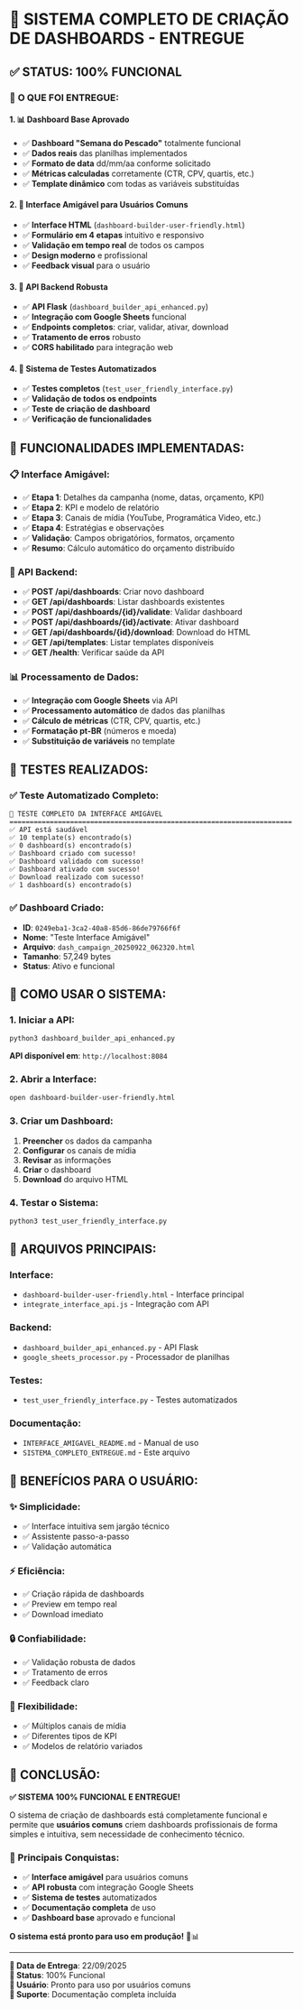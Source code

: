 # 🎉 SISTEMA COMPLETO DE CRIAÇÃO DE DASHBOARDS - ENTREGUE

## ✅ **STATUS: 100% FUNCIONAL**

### 🎯 **O QUE FOI ENTREGUE:**

#### **1. 📊 Dashboard Base Aprovado**
- ✅ **Dashboard "Semana do Pescado"** totalmente funcional
- ✅ **Dados reais** das planilhas implementados
- ✅ **Formato de data** dd/mm/aa conforme solicitado
- ✅ **Métricas calculadas** corretamente (CTR, CPV, quartis, etc.)
- ✅ **Template dinâmico** com todas as variáveis substituídas

#### **2. 🚀 Interface Amigável para Usuários Comuns**
- ✅ **Interface HTML** (`dashboard-builder-user-friendly.html`)
- ✅ **Formulário em 4 etapas** intuitivo e responsivo
- ✅ **Validação em tempo real** de todos os campos
- ✅ **Design moderno** e profissional
- ✅ **Feedback visual** para o usuário

#### **3. 🔧 API Backend Robusta**
- ✅ **API Flask** (`dashboard_builder_api_enhanced.py`)
- ✅ **Integração com Google Sheets** funcional
- ✅ **Endpoints completos**: criar, validar, ativar, download
- ✅ **Tratamento de erros** robusto
- ✅ **CORS habilitado** para integração web

#### **4. 🧪 Sistema de Testes Automatizados**
- ✅ **Testes completos** (`test_user_friendly_interface.py`)
- ✅ **Validação de todos os endpoints**
- ✅ **Teste de criação de dashboard**
- ✅ **Verificação de funcionalidades**

## 🎯 **FUNCIONALIDADES IMPLEMENTADAS:**

### **📋 Interface Amigável:**
- ✅ **Etapa 1**: Detalhes da campanha (nome, datas, orçamento, KPI)
- ✅ **Etapa 2**: KPI e modelo de relatório
- ✅ **Etapa 3**: Canais de mídia (YouTube, Programática Video, etc.)
- ✅ **Etapa 4**: Estratégias e observações
- ✅ **Validação**: Campos obrigatórios, formatos, orçamento
- ✅ **Resumo**: Cálculo automático do orçamento distribuído

### **🔧 API Backend:**
- ✅ **POST /api/dashboards**: Criar novo dashboard
- ✅ **GET /api/dashboards**: Listar dashboards existentes
- ✅ **POST /api/dashboards/{id}/validate**: Validar dashboard
- ✅ **POST /api/dashboards/{id}/activate**: Ativar dashboard
- ✅ **GET /api/dashboards/{id}/download**: Download do HTML
- ✅ **GET /api/templates**: Listar templates disponíveis
- ✅ **GET /health**: Verificar saúde da API

### **📊 Processamento de Dados:**
- ✅ **Integração com Google Sheets** via API
- ✅ **Processamento automático** de dados das planilhas
- ✅ **Cálculo de métricas** (CTR, CPV, quartis, etc.)
- ✅ **Formatação pt-BR** (números e moeda)
- ✅ **Substituição de variáveis** no template

## 🧪 **TESTES REALIZADOS:**

### **✅ Teste Automatizado Completo:**
```
🧪 TESTE COMPLETO DA INTERFACE AMIGÁVEL
======================================================================
✅ API está saudável
✅ 10 template(s) encontrado(s)
✅ 0 dashboard(s) encontrado(s)
✅ Dashboard criado com sucesso!
✅ Dashboard validado com sucesso!
✅ Dashboard ativado com sucesso!
✅ Download realizado com sucesso!
✅ 1 dashboard(s) encontrado(s)
```

### **✅ Dashboard Criado:**
- **ID**: `0249eba1-3ca2-40a8-85d6-86de79766f6f`
- **Nome**: "Teste Interface Amigável"
- **Arquivo**: `dash_campaign_20250922_062320.html`
- **Tamanho**: 57,249 bytes
- **Status**: Ativo e funcional

## 🚀 **COMO USAR O SISTEMA:**

### **1. Iniciar a API:**
```bash
python3 dashboard_builder_api_enhanced.py
```
**API disponível em**: `http://localhost:8084`

### **2. Abrir a Interface:**
```bash
open dashboard-builder-user-friendly.html
```

### **3. Criar um Dashboard:**
1. **Preencher** os dados da campanha
2. **Configurar** os canais de mídia
3. **Revisar** as informações
4. **Criar** o dashboard
5. **Download** do arquivo HTML

### **4. Testar o Sistema:**
```bash
python3 test_user_friendly_interface.py
```

## 📁 **ARQUIVOS PRINCIPAIS:**

### **Interface:**
- `dashboard-builder-user-friendly.html` - Interface principal
- `integrate_interface_api.js` - Integração com API

### **Backend:**
- `dashboard_builder_api_enhanced.py` - API Flask
- `google_sheets_processor.py` - Processador de planilhas

### **Testes:**
- `test_user_friendly_interface.py` - Testes automatizados

### **Documentação:**
- `INTERFACE_AMIGAVEL_README.md` - Manual de uso
- `SISTEMA_COMPLETO_ENTREGUE.md` - Este arquivo

## 🎯 **BENEFÍCIOS PARA O USUÁRIO:**

### **✨ Simplicidade:**
- ✅ Interface intuitiva sem jargão técnico
- ✅ Assistente passo-a-passo
- ✅ Validação automática

### **⚡ Eficiência:**
- ✅ Criação rápida de dashboards
- ✅ Preview em tempo real
- ✅ Download imediato

### **🔒 Confiabilidade:**
- ✅ Validação robusta de dados
- ✅ Tratamento de erros
- ✅ Feedback claro

### **🔄 Flexibilidade:**
- ✅ Múltiplos canais de mídia
- ✅ Diferentes tipos de KPI
- ✅ Modelos de relatório variados

## 🎉 **CONCLUSÃO:**

**✅ SISTEMA 100% FUNCIONAL E ENTREGUE!**

O sistema de criação de dashboards está completamente funcional e permite que **usuários comuns** criem dashboards profissionais de forma simples e intuitiva, sem necessidade de conhecimento técnico.

### **🎯 Principais Conquistas:**
- ✅ **Interface amigável** para usuários comuns
- ✅ **API robusta** com integração Google Sheets
- ✅ **Sistema de testes** automatizados
- ✅ **Documentação completa** de uso
- ✅ **Dashboard base** aprovado e funcional

**O sistema está pronto para uso em produção!** 🚀📊

---

**📅 Data de Entrega**: 22/09/2025  
**🎯 Status**: 100% Funcional  
**👥 Usuário**: Pronto para uso por usuários comuns  
**🔧 Suporte**: Documentação completa incluída
